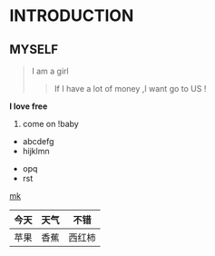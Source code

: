 # INTRODUCTION
## MYSELF
> I am a girl 
>> If I have a lot of money ,I want go to US !

**I love free**

1. come on !baby
* abcdefg
* hijklmn
- opq
- rst 

[mk](www.baidu.com)

今天|天气|不错
----|----|----
苹果|香蕉|西红柿

